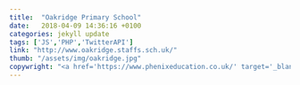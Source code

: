 ```yaml
---
title:  "Oakridge Primary School"
date:   2018-04-09 14:36:16 +0100
categories: jekyll update
tags: ['JS','PHP','TwitterAPI']
link: "http://www.oakridge.staffs.sch.uk/"
thumb: "/assets/img/oakridge.jpg"
copywright: "<a href='https://www.phenixeducation.co.uk/' target='_blank'>&copy; Phenix Digital Ltd</a>"
---
```


